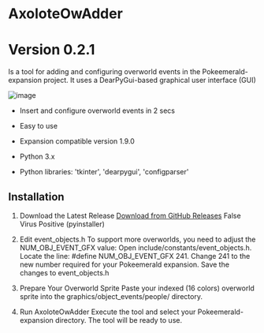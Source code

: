 # AxoloteOwAdder
# Version 0.2.1

Is a tool for adding and configuring overworld events in the Pokeemerald-expansion project.
It uses a DearPyGui-based graphical user interface (GUI)

![image](https://github.com/user-attachments/assets/95d1c0cf-07ba-4879-b260-f067c62bb7b6)

- Insert and configure overworld events in 2 secs
- Easy to use
- Expansion compatible version 1.9.0

- Python 3.x
- Python libraries: 'tkinter', 'dearpygui', 'configparser'

## Installation

1. Download the Latest Release
    [Download from GitHub Releases](https://github.com/Nexxo11/AxoloteOwAdder/releases)
   False Virus Positive (pyinstaller)

3. Edit event_objects.h
    To support more overworlds, you need to adjust the NUM_OBJ_EVENT_GFX value:
    Open include/constants/event_objects.h.
    Locate the line: #define NUM_OBJ_EVENT_GFX 241.
    Change 241 to the new number required for your Pokeemerald expansion.
    Save the changes to event_objects.h

3. Prepare Your Overworld Sprite
    Paste your indexed (16 colors) overworld sprite into the graphics/object_events/people/ directory.

5. Run AxoloteOwAdder
    Execute the tool and select your Pokeemerald-expansion directory.
    The tool will be ready to use.
